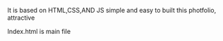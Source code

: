 It is based on HTML,CSS,AND JS simple and easy to built this photfolio, attractive

Index.html is main file
